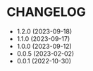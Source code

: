 # CHANGELOG

* 1.2.0 (2023-09-18)
* 1.1.0 (2023-09-17)
* 1.0.0 (2023-09-12)
* 0.0.5 (2023-02-02)
* 0.0.1 (2022-10-30)
